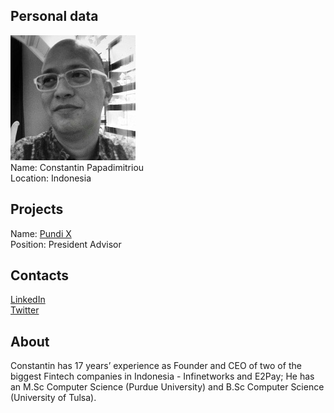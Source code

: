 ## Personal data
![constantin papadimitriou photo](photo/constantin_papadimitriou.jpg)  
Name:   Constantin Papadimitriou  
Location: Indonesia  
## Projects 
Name: [Pundi X](../projects/pundi_x.md)  
Position: President Advisor   
## Contacts
[LinkedIn](https://www.linkedin.com/in/constantin-papadimitriou-447436/)    
[Twitter](https://twitter.com/kiki_cp)  
## About
Constantin has 17 years’ experience as Founder and CEO of two of
the biggest Fintech companies in Indonesia - Infinetworks and
E2Pay; He has an M.Sc Computer Science (Purdue University)
and B.Sc Computer Science (University of Tulsa).
